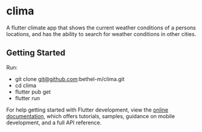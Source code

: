 # clima

A flutter climate app that shows the current weather conditions of a persons locations, and has the ability to search for weather conditions in other cities.

## Getting Started
Run:
- git clone git@github.com:bethel-m/clima.git
- cd clima 
- flutter pub get
- flutter run

For help getting started with Flutter development, view the
[online documentation](https://docs.flutter.dev/), which offers tutorials,
samples, guidance on mobile development, and a full API reference.
